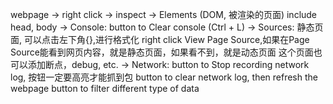 webpage -> right click -> inspect 
-> Elements (DOM, 被渲染的页面) include head, body
-> Console: button to Clear console (Ctrl + L)
-> Sources: 静态页面, 可以点击左下角{},进行格式化
   right click View Page Source,如果在Page Source能看到网页内容，就是静态页面，如果看不到，就是动态页面
   这个页面也可以添加断点，debug, etc.
-> Network: button to Stop recording network log, 按钮一定要高亮才能抓到包
   button to clear network log, then refresh the webpage
   button to filter different type of data
   

